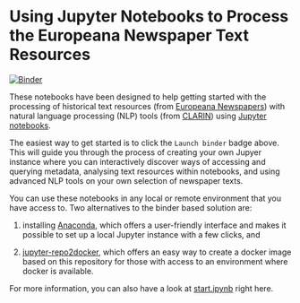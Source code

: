 # Using Jupyter Notebooks to Process the Europeana Newspaper Text Resources
[![Binder](https://mybinder.org/badge_logo.svg)](https://mybinder.org/v2/gh/clarin-eric/europeana-newspapers-notebooks/main?labpath=start.ipynb)

These notebooks have been designed to help getting started with the processing of historical text resources (from [Europeana Newspapers](https://www.europeana.eu/en/collections/topic/18-newspapers))
with natural language processing (NLP) tools (from [CLARIN](https://www.clarin.eu)) using [Jupyter notebooks](https://jupyter.org/).

The easiest way to get started is to click the `Launch binder` badge above. This will guide you through the process of creating your own Jupyer instance where you can interactively discover ways of accessing and querying metadata, analysing text resources within notebooks, and using advanced NLP tools on your own selection of newspaper texts.

You can use these notebooks in any local or remote environment that you have access to. Two alternatives to the binder based solution are:

1) installing [Anaconda](https://anaconda.org/), which offers a user-friendly interface and makes it possible to set up a local Jupyter instance with a few clicks, and

2) [jupyter-repo2docker](https://repo2docker.readthedocs.io/en/latest/), which offers an easy way to create a docker image based on this repository for those with access to an environment where docker is available.

For more information, you can also have a look at [start.ipynb](start.ipynb) right here.
